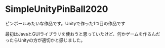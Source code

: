 # SimpleUnityPinBall2020
ピンボールみたいな作品です。Unityで作った1つ目の作品です

最初はJavaとGUIライブラリを使おうと思っていたけど、何かゲームを作るんだったらUnityの方が適切かと感じました。


